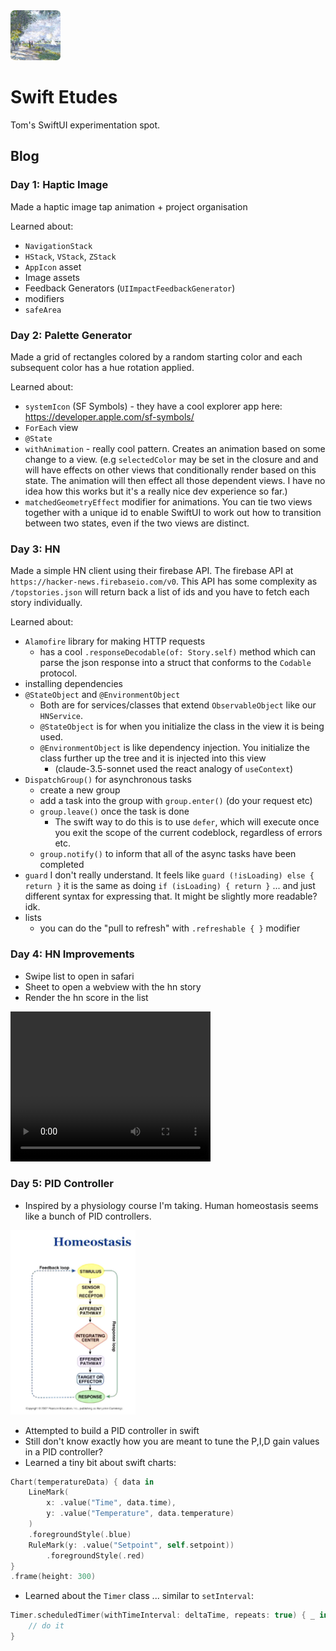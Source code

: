 <img src="./assets/icon.png" width="80px" height="80px" />

# Swift Etudes

Tom's SwiftUI experimentation spot.

## Blog

### Day 1: Haptic Image

Made a haptic image tap animation + project organisation

Learned about:
- `NavigationStack`
- `HStack`, `VStack`, `ZStack`
- `AppIcon` asset
- Image assets
- Feedback Generators (`UIImpactFeedbackGenerator`)
- modifiers
- `safeArea`

### Day 2: Palette Generator

Made a grid of rectangles colored by a random starting color and each subsequent color has a hue rotation applied.

Learned about:
- `systemIcon` (SF Symbols) - they have a cool explorer app here: https://developer.apple.com/sf-symbols/
- `ForEach` view
- `@State`
- `withAnimation` - really cool pattern. Creates an animation based on some change to a view. (e.g `selectedColor` may be set in the closure and and will have effects on other views that conditionally render based on this state. The animation will then effect all those dependent views. I have no idea how this works but it's a really nice dev experience so far.)
- `matchedGeometryEffect` modifier for animations. You can tie two views together with a unique id to enable SwiftUI to work out how to transition between two states, even if the two views are distinct.

### Day 3: HN

Made a simple HN client using their firebase API. The firebase API at `https://hacker-news.firebaseio.com/v0`. This API has some complexity as `/topstories.json` will return back a list of ids and you have to fetch each story individually. 

Learned about:
- `Alamofire` library for making HTTP requests
    - has a cool `.responseDecodable(of: Story.self)` method which can parse the json response into a struct that conforms to the `Codable` protocol.
- installing dependencies
- `@StateObject` and `@EnvironmentObject`
    - Both are for services/classes that extend `ObservableObject` like our `HNService`.
    - `@StateObject` is for when you initialize the class in the view it is being used.
    - `@EnvironmentObject` is like dependency injection. You initialize the class further up the tree and it is injected into this view
        - (claude-3.5-sonnet used the react analogy of `useContext`)
- `DispatchGroup()` for asynchronous tasks
    - create a new group
    - add a task into the group with `group.enter()` (do your request etc)
    - `group.leave()` once the task is done
        - The swift way to do this is to use `defer`, which will execute once you exit the scope of the current codeblock, regardless of errors etc.
    - `group.notify()` to inform that all of the async tasks have been completed
- `guard` I don't really understand. It feels like `guard (!isLoading) else { return }` it is the same as doing `if (isLoading) { return }` ... and just different syntax for expressing that. It might be slightly more readable? idk.
- lists
    - you can do the "pull to refresh" with `.refreshable { }` modifier

### Day 4: HN Improvements

- Swipe list to open in safari
- Sheet to open a webview with the hn story
- Render the hn score in the list

<video width="320" height="240" controls>
  <source src="./assets/3_tophn.MP4" type="video/mp4">
  Your browser does not support the video tag.
</video>

### Day 5: PID Controller

- Inspired by a physiology course I'm taking. Human homeostasis seems like a bunch of PID controllers.

<img src="./assets/homeostasis.png" width="200px" />

- Attempted to build a PID controller in swift
- Still don't know exactly how you are meant to tune the P,I,D gain values in a PID controller?
- Learned a tiny bit about swift charts:

```swift
Chart(temperatureData) { data in
    LineMark(
        x: .value("Time", data.time),
        y: .value("Temperature", data.temperature)
    )
    .foregroundStyle(.blue)
    RuleMark(y: .value("Setpoint", self.setpoint))
        .foregroundStyle(.red)
}
.frame(height: 300)
```

- Learned about the `Timer` class ... similar to `setInterval`:

```swift
Timer.scheduledTimer(withTimeInterval: deltaTime, repeats: true) { _ in
    // do it
}
```
